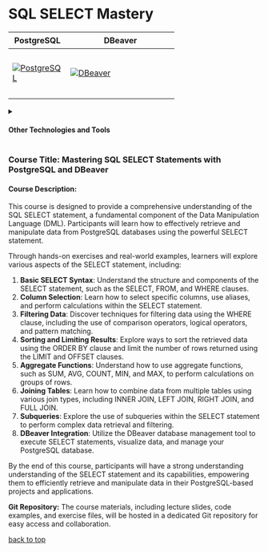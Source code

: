 <a id="title"></a>

# SQL SELECT Mastery

<table>
  <thead>
    <tr>
      <th height=33 width=100>PostgreSQL</th>
      <th height=33 width=100>DBeaver</th>
    </tr>
  </thead>
  <tbody>
    <tr>
      <td height=100 width=100>
        <a href=https://www.postgresql.org/docs/>
          <img src=https://github.com/AndriiKot/SQL_SELECT_Mastery/blob/main/icons/svg/postgresql.svg alt=PostgreSQL>
        </a>
      </td>
      <td height=100 width=200>
        <a href=https://dbeaver.com/docs/dbeaver/>
          <img src=https://github.com/AndriiKot/SQL_SELECT_Mastery/blob/main/icons/svg/dbeaver.svg alt=DBeaver>
        </a>
      </td>
    </tr>
  </tbody>
</table>

<details>
  <summary>
    <h4>Other Technologies and Tools</h4>
  </summary>
  <table>
    <thead>
      <tr>
        <th height=33 width=100>NodeJS</th>
        <th height=33 width=100>Jest</th>
        <th height=33 width=100>Eslint</th>
        <th height=33 width=100>Prettier</th>
        <th height=33 width=100>Git</th>
        <th height=33 width=100>Git hooks</th>
        <th height=33 width=100>GitHub Actions</th>
        <th height=33 width=100>FarManager</th>
        <th height=33 width=100>VS Code</th>
      </tr>
    </thead>
    <tbody>
      <tr>
          <td height=100 width=100>
            <a href=https://nodejs.org/en/>
              <img src=https://github.com/AndriiKot/SQL_SELECT_Mastery/blob/main/icons/svg/nodejs.svg alt=NodeJS>
            </a>
          </td>
          <td height=100 width=100>
            <a href=https://jestjs.io/>
              <img src=https://github.com/AndriiKot/SQL_SELECT_Mastery/blob/main/icons/svg/jest.svg alt=Jest>
            </a>
          </td>
          <td height=100 width=100>
            <a href=https://eslint.org/>
              <img src=https://github.com/AndriiKot/SQL_SELECT_Mastery/blob/main/icons/svg/eslint.svg alt=Eslint>
            </a>
          </td>
          <td height=100 width=100>
            <a href=https://prettier.io/>
              <img src=https://github.com/AndriiKot/SQL_SELECT_Mastery/blob/main/icons/svg/prettier.svg alt=Prettier>
            </a>
          </td>
          <td height=100 width=100>
            <a href=https://git-scm.com/doc>
              <img src=https://github.com/AndriiKot/SQL_SELECT_Mastery/blob/main/icons/svg/git.svg alt="Git">
            </a>
          </td>
          <td height=100 width=100>
            <a href=https://git-scm.com/docs/git-hook>
              <img src=https://github.com/AndriiKot/SQL_SELECT_Mastery/blob/main/icons/svg/git-hooks.svg alt="Git hooks">
            </a>
          </td>
          <td height=100 width=100>
            <a href=https://github.com/features/actions/>
              <img src=https://github.com/AndriiKot/SQL_SELECT_Mastery/blob/main/icons/svg/githubactionsdarkstheme.svg alt="GitHub Actions">
            </a>
          </td>
          <td height=100 width=100>
            <a href=https://farmanager.com/index.php?l=en>
              <img src=https://github.com/AndriiKot/SQL_SELECT_Mastery/blob/main/icons/svg/farmanager.svg alt="FarManager">
            </a>
          </td>
          <td height=100 width=100>
            <a href=https://code.visualstudio.com/ target="_blank">
              <img src=https://github.com/AndriiKot/SQL_SELECT_Mastery/blob/main/icons/svg/visual-studio-code.svg alt="VS Code">
            </a>
          </td>
      </tr>
    </tbody>
  </table>
</details>

### Course Title: Mastering SQL SELECT Statements with PostgreSQL and DBeaver

#### Course Description:

This course is designed to provide a comprehensive understanding of the SQL SELECT statement, a fundamental component of the Data Manipulation Language (DML). Participants will learn how to effectively retrieve and manipulate data from PostgreSQL databases using the powerful SELECT statement.

Through hands-on exercises and real-world examples, learners will explore various aspects of the SELECT statement, including:

1. **Basic SELECT Syntax**: Understand the structure and components of the SELECT statement, such as the SELECT, FROM, and WHERE clauses.
2. **Column Selection**: Learn how to select specific columns, use aliases, and perform calculations within the SELECT statement.
3. **Filtering Data**: Discover techniques for filtering data using the WHERE clause, including the use of comparison operators, logical operators, and pattern matching.
4. **Sorting and Limiting Results**: Explore ways to sort the retrieved data using the ORDER BY clause and limit the number of rows returned using the LIMIT and OFFSET clauses.
5. **Aggregate Functions**: Understand how to use aggregate functions, such as SUM, AVG, COUNT, MIN, and MAX, to perform calculations on groups of rows.
6. **Joining Tables**: Learn how to combine data from multiple tables using various join types, including INNER JOIN, LEFT JOIN, RIGHT JOIN, and FULL JOIN.
7. **Subqueries**: Explore the use of subqueries within the SELECT statement to perform complex data retrieval and filtering.
8. **DBeaver Integration**: Utilize the DBeaver database management tool to execute SELECT statements, visualize data, and manage your PostgreSQL database.

By the end of this course, participants will have a strong understanding understanding of the SELECT statement and its capabilities, empowering them to efficiently retrieve and manipulate data in their PostgreSQL-based projects and applications.

**Git Repository:**
The course materials, including lecture slides, code examples, and exercise files, will be hosted in a dedicated Git repository for easy access and collaboration.

[back to top](#title)
